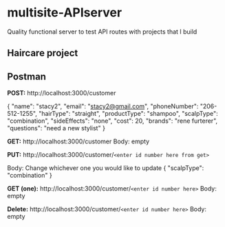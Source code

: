 # multisite-APIserver

Quality functional server to test API routes with projects that I build

## Haircare project

## Postman

**POST:** http://localhost:3000/customer

{   "name": "stacy2",
    "email": "stacy2@gmail.com",
    "phoneNumber": "206-512-1255",
    "hairType": "straight",
    "productType": "shampoo",
    "scalpType": "combination",
    "sideEffects": "none",
    "cost": 20,
    "brands": "rene furterer",
    "questions": "need a new stylist"
}

**GET:** http://localhost:3000/customer
Body: empty

**PUT:** http://localhost:3000/customer/`<enter id number here from get>`

Body: Change whichever one you would like to update
{
    "scalpType": "combination"
}

**GET (one):** http://localhost:3000/customer/`<enter id number here>`
Body: empty

**Delete:** http://localhost:3000/customer/`<enter id number here>`
Body: empty